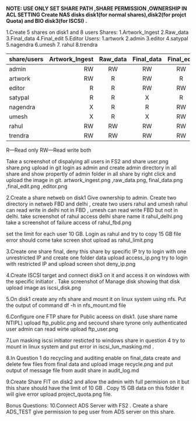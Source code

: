 **NOTE: USE ONLY SET SHARE PATH ,SHARE PERMISSION ,OWNERSHIP IN ACL SETTING
Create NAS disks disk1(for normal shares),disk2(for projct Quota) and BIO disk3(for ISCSI) .** 

1.Create 5 shares on disk1 and 8 users 
Shares:
1.Artwork_Ingest 2.Raw_data 3.Final_data 4.Final_edit 5.Editor
Users:
1.artwork 2.admin 3.editor 4.satypal 5.nagendra 6.umesh 7. rahul 8.trendra

|share/users| Artwork_Ingest | Raw_data  |  Final_data |   Final_edit  |Editor|
| :------- | ----: | :---: |:------:  | :-----:|:-----:|
|  admin   | RW    |RW     |  RW      |RW      |RW     |
|  artwork | RW    |R      | RW       |    R   | R     |
|  editor  | R     | R      | RW      | RW     |  RW   |
|satypal   |  R    |  R     |   X     |  R     |  RW   |
|nagendra  |    X  | R      | R       |    RW  |   RW  |
|umesh     |    X  |  R     |  X      |  RW    | RW    |
|rahul     |  RW   |  RW     | RW     |   RW   |  RW   |
|trendra   |  RW   |  RW     | RW     | RW     |   R   |

R—Read only
RW—Read write both

Take a screenshot of dispalying all users in FS2 and share
user.png
share.png
upload in git
login as  admin and create admin directory in all share and show propertly of admin folder in all share by right click and upload the image in git.
artwork_ingest.png ,raw_data.png, final_data.png ,final_edit.png ,editor.png

2.Create a share netweb on disk1 Give ownership to admin.
Create two directory in netweb FBD and delhi , create two users rahul and umesh rahul can read write in delhi not in FBD , umesh can read write FBD but not in delhi.
take screenshot of rahul access  delhi share name it rahul_delhi.png
take a screenshot of failure access of rahul_fbd.png

set the limit for each user 10 GB.
Login as rahul and try to copy 15 GB file error should come 
take screen shot upload as rahul_limit.png

3.Create one share final, deny this share by specific IP
try to login with one unrestricted IP and create one folder data upload access_ip.png
try to login with restricted IP and upload screen shot deny_ip.png

4.Create ISCSI target and connect disk3 on it and access it on windows with the specific initiator .
Take screenshot of Manage disk showing that disk upload image as iscsi_disk.png

5.On disk1 create any nfs share and mount it on linux system using nfs.
Put the output of command df -h in nfs_mount.md file

6.Configure one FTP share for Public aceess on disk1. (use share name NTIPL)
upload ftp_public.png
and secound share tyrone only authenticated user admin can read wirte
upload ftp_user.png

7.Lun masking iscsi initiator resticted to windows share in question 4 try to mount in linux system and put error in iscsi_lun_masking.md .


8.In Question 1 do recycling and auditing enable on final_data create and delete few files from final data and upload image recycle.png and put output of message file from audit share in audit_log.md

9.Create Share FIT on disk2 and allow the admin with full permision on  it but this share should have the limit of 10 GB .
Copy 15 GB data on this folder it will give error upload project_quota.png file.

Bonus Questions:
10.Connect ADS Server with FS2 .
Create a share ADS_TEST give permission to peg user from ADS server on this share. 
